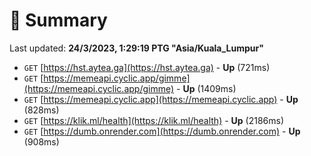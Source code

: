 # 📖 Summary
Last updated: **24/3/2023, 1:29:19 PTG "Asia/Kuala_Lumpur"**

- `GET` [https://hst.aytea.ga](https://hst.aytea.ga) - **Up** (721ms)
- `GET` [https://memeapi.cyclic.app/gimme](https://memeapi.cyclic.app/gimme) - **Up** (1409ms)
- `GET` [https://memeapi.cyclic.app](https://memeapi.cyclic.app) - **Up** (828ms)
- `GET` [https://klik.ml/health](https://klik.ml/health) - **Up** (2186ms)
- `GET` [https://dumb.onrender.com](https://dumb.onrender.com) - **Up** (908ms)
